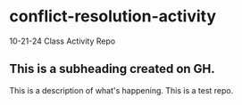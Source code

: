 # conflict-resolution-activity
10-21-24 Class Activity Repo

## This is a subheading created on GH.

This is a description of what's happening. This is a test repo. 
